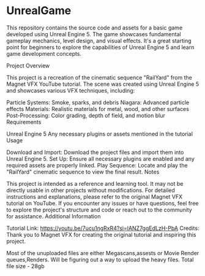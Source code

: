 # UnrealGame
This repository contains the source code and assets for a basic game developed using Unreal Engine 5. The game showcases fundamental gameplay mechanics, level design, and visual effects. It's a great starting point for beginners to explore the capabilities of Unreal Engine 5 and learn game development concepts.


Project Overview

This project is a recreation of the cinematic sequence "RailYard" from the Magnet VFX YouTube tutorial. The scene was created using Unreal Engine 5 and showcases various VFX techniques, including:

Particle Systems: Smoke, sparks, and debris
Niagara: Advanced particle effects
Materials: Realistic materials for metal, wood, and other surfaces
Post-Processing: Color grading, depth of field, and motion blur
Requirements

Unreal Engine 5
Any necessary plugins or assets mentioned in the tutorial
Usage

Download and Import: Download the project files and import them into Unreal Engine 5.
Set Up: Ensure all necessary plugins are enabled and any required assets are properly linked.
Play Sequence: Locate and play the "RailYard" cinematic sequence to view the final result.
Notes

This project is intended as a reference and learning tool. It may not be directly usable in other projects without modifications.
For detailed instructions and explanations, please refer to the original Magnet VFX tutorial on YouTube.
If you encounter any issues or have questions, feel free to explore the project's structure and code or reach out to the community for assistance.
Additional Information

Tutorial Link: https://youtu.be/7ucu1ngRxR4?si=lANZ7ggEdLzH-PbA
Credits: Thank you to Magnet VFX for creating the original tutorial and inspiring this project.

Most of the unuploaded files are either Megascans,assests or Movie Render queues,Renders.
Will be figuring out a way to upload the heavy files.
Total file size - 28gb 

